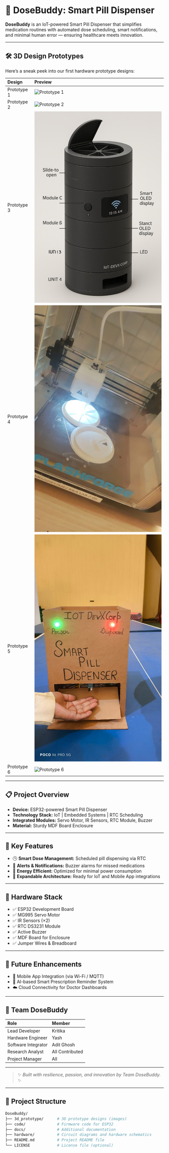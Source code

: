 # 💊 DoseBuddy: Smart Pill Dispenser

**DoseBuddy** is an IoT-powered Smart Pill Dispenser that simplifies medication routines with automated dose scheduling, smart notifications, and minimal human error — ensuring healthcare meets innovation.

---

## 🛠️ 3D Design Prototypes

Here’s a sneak peek into our first hardware prototype designs:

| Design      | Preview                                               |
| :---------- | :---------------------------------------------------- |
| Prototype 1 | ![Prototype 1](3d_prototype/3d_prototype/design1.jpg) |
| Prototype 2 | ![Prototype 2](3d_prototype/3d_prototype/design2.jpg) |
| Prototype 3 | ![Prototype 3](3d_prototype/design3.jpg)              |
| Prototype 4 | ![Prototype 4](3d_prototype/design4.jpg)              |
| Prototype 5 | ![Prototype 5](3d_prototype/design5.jpg)              |
| Prototype 6 | ![Prototype 6](3d_prototype/design6.jpg)              |

---

## 📋 Project Overview

- **Device:** ESP32-powered Smart Pill Dispenser
- **Technology Stack:** IoT | Embedded Systems | RTC Scheduling
- **Integrated Modules:** Servo Motor, IR Sensors, RTC Module, Buzzer
- **Material:** Sturdy MDF Board Enclosure

---

## 🚀 Key Features

- 🕒 **Smart Dose Management:** Scheduled pill dispensing via RTC
- 🔔 **Alerts & Notifications:** Buzzer alarms for missed medications
- 🔋 **Energy Efficient:** Optimized for minimal power consumption
- 🔗 **Expandable Architecture:** Ready for IoT and Mobile App integrations

---

## 🧩 Hardware Stack

- ✅ ESP32 Development Board
- ✅ MG995 Servo Motor
- ✅ IR Sensors (×2)
- ✅ RTC DS3231 Module
- ✅ Active Buzzer
- ✅ MDF Board for Enclosure
- ✅ Jumper Wires & Breadboard

---

## 🎯 Future Enhancements

- 📱 Mobile App Integration (via Wi-Fi / MQTT)
- 🧠 AI-based Smart Prescription Reminder System
- ☁️ Cloud Connectivity for Doctor Dashboards

---

## 👥 Team DoseBuddy

| Role                | Member          |
| :------------------ | :-------------- |
| Lead Developer      | Kritika         |
| Hardware Engineer   | Yash            |
| Software Integrator | Adit Ghosh      |
| Research Analyst    | All Contributed |
| Project Manager     | All             |

---

> ✨ _Built with resilience, passion, and innovation by Team DoseBuddy._ ✨

---

## 📂 Project Structure

```bash
DoseBuddy/
├── 3d_prototype/      # 3D prototype designs (images)
├── code/              # Firmware code for ESP32
├── docs/              # Additional documentation
├── hardware/          # Circuit diagrams and hardware schematics
├── README.md          # Project README file
└── LICENSE            # License file (optional)
```
